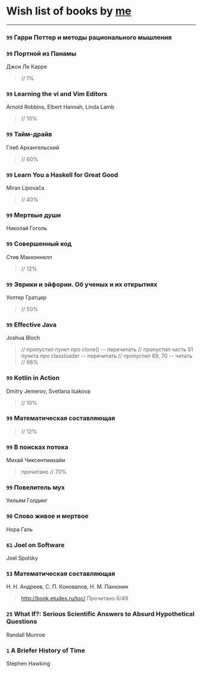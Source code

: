 # Wish list of books by [me](http://www.knigopis.com/#/me/books?u=uJ7AN6q0Bl)
---

### `99` Гарри Поттер и методы рационального мышления

### `99` Портной из Панамы
Джон Ле Карре
> // 1%

### `99` Learning the vi and Vim Editors
Arnold Robbins, Elbert Hannah, Linda Lamb
> // 10%

### `99` Тайм-драйв
Глеб Архангельский
> // 60%

### `99` Learn You a Haskell for Great Good
Miran Lipovača
> // 40%

### `99` Мертвые души
Николай Гоголь

### `99` Совершенный код
Стив Макконнелл
> // 12%

### `99` Эврики и эйфории. Об ученых и их открытиях
Уолтер Гратцер
> // 50%

### `99` Effective Java
Joshua Bloch
> // пропустил пункт про clone() -- перечитать
> // пропустил часть 51 пункта про classloader -- перечитать
> // пропустил 69, 70 -- читать // 98%

### `99` Kotlin in Action
Dmitry Jemerov, Svetlana Isakova
> // 10%

### `99` Математическая составляющая
> // 12%

### `99` В поисках потока
Михай Чиксентмихайи
> прочитано // 70%

### `99` Повелитель мух
Уильям Голдинг

### `90` Слово живое и мертвое
Нора Галь

### `61` Joel on Software
Joel Spolsky

### `53` Математическая составляющая
Н. Н. Андреев, С. П. Коновалов, Н. М. Панюнин
> http://book.etudes.ru/toc/
> Прочитано 6/49

### `25` What If?: Serious Scientific Answers to Absurd Hypothetical Questions
Randall Munroe

### `1` A Briefer History of Time
Stephen Hawking

